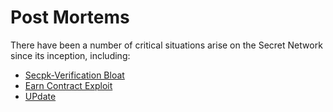 # Post Mortems

There have been a number of critical situations arise on the Secret Network since its inception, including:&#x20;

* [Secpk-Verification Bloat ](secpk-verifications-bloat.md)
* [Earn Contract Exploit ](earn-contract-exploit.md)
* [UPdate ](testnet-halt-95.md)

